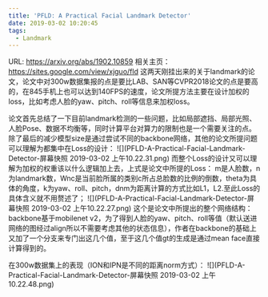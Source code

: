 ```yaml
---
title: 'PFLD: A Practical Facial Landmark Detector'
date: 2019-03-02 10:20:45
tags:
  - Landmark
---
```

URL: https://arxiv.org/abs/1902.10859
相关主页：https://sites.google.com/view/xjguo/fld
这两天刚挂出来的关于landmark的论文，论文中对300w数据集报的点是要比LAB、SAN等CVPR2018论文的点是要高的，在845手机上也可以达到140FPS的速度，论文所提方法主要在设计加权的loss，比如考虑人脸的yaw、pitch、roll等信息来加权loss。

论文首先总结了一下目前landmark检测的一些问题，比如局部遮挡、局部光照、人脸Pose、数据不均衡等，同时计算平台对算力的限制也是一个需要关注的点。除了最后的减少模型size是通过尝试不同的backbone网络，其他的论文所提问题可以理解为都集中在Loss的设计：
![](PFLD-A-Practical-Facial-Landmark-Detector-屏幕快照 2019-03-02 上午10.22.31.png)
而整个Loss的设计又可以理解为加权的权重该以什么逻辑加上去，上式是论文中所提的Loss：
m是人脸数，n为landmark数，Wnc是当前脸所属的类别c所占总脸数的比例的倒数，theta为具体的角度，k为yaw、roll、pitch，dnm为距离计算的方式比如L1，L2.至此Loss的具体含义就不用赘述了；
![](PFLD-A-Practical-Facial-Landmark-Detector-屏幕快照 2019-03-02 上午10.22.27.png)
这个是论文中所提出的整个网络结构：
backbone基于mobilenet v2，为了得到人脸的yaw、pitch、roll等值（默认送进网络的图经过align所以不需要考虑其他的状态信息），作者在backbone的基础上又加了一个分支来专门出这几个值，至于这几个值gt的生成是通过mean face直接计算得到的。

在300w数据集上的表现（ION和IPN是不同的距离norm方式）：
![](PFLD-A-Practical-Facial-Landmark-Detector-屏幕快照 2019-03-02 上午10.22.48.png)
